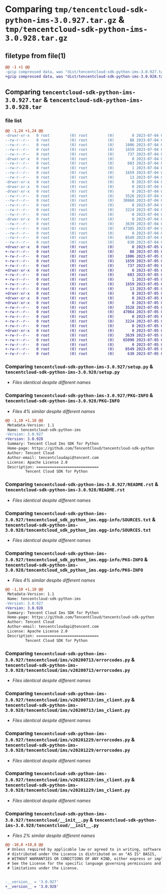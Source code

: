 # Comparing `tmp/tencentcloud-sdk-python-ims-3.0.927.tar.gz` & `tmp/tencentcloud-sdk-python-ims-3.0.928.tar.gz`

## filetype from file(1)

```diff
@@ -1 +1 @@
-gzip compressed data, was "dist/tencentcloud-sdk-python-ims-3.0.927.tar", last modified: Tue Jul  4 00:23:46 2023, max compression
+gzip compressed data, was "dist/tencentcloud-sdk-python-ims-3.0.928.tar", last modified: Wed Jul  5 00:27:47 2023, max compression
```

## Comparing `tencentcloud-sdk-python-ims-3.0.927.tar` & `tencentcloud-sdk-python-ims-3.0.928.tar`

### file list

```diff
@@ -1,24 +1,24 @@
-drwxr-xr-x   0 root         (0) root         (0)        0 2023-07-04 00:23:46.000000 tencentcloud-sdk-python-ims-3.0.927/
--rw-r--r--   0 root         (0) root         (0)       88 2023-07-04 00:23:46.000000 tencentcloud-sdk-python-ims-3.0.927/setup.cfg
--rw-r--r--   0 root         (0) root         (0)     1006 2023-07-04 00:23:46.000000 tencentcloud-sdk-python-ims-3.0.927/setup.py
--rw-r--r--   0 root         (0) root         (0)     1659 2023-07-04 00:23:46.000000 tencentcloud-sdk-python-ims-3.0.927/PKG-INFO
--rw-r--r--   0 root         (0) root         (0)      737 2023-07-04 00:23:46.000000 tencentcloud-sdk-python-ims-3.0.927/README.rst
-drwxr-xr-x   0 root         (0) root         (0)        0 2023-07-04 00:23:46.000000 tencentcloud-sdk-python-ims-3.0.927/tencentcloud_sdk_python_ims.egg-info/
--rw-r--r--   0 root         (0) root         (0)      603 2023-07-04 00:23:46.000000 tencentcloud-sdk-python-ims-3.0.927/tencentcloud_sdk_python_ims.egg-info/SOURCES.txt
--rw-r--r--   0 root         (0) root         (0)        1 2023-07-04 00:23:46.000000 tencentcloud-sdk-python-ims-3.0.927/tencentcloud_sdk_python_ims.egg-info/dependency_links.txt
--rw-r--r--   0 root         (0) root         (0)     1659 2023-07-04 00:23:46.000000 tencentcloud-sdk-python-ims-3.0.927/tencentcloud_sdk_python_ims.egg-info/PKG-INFO
--rw-r--r--   0 root         (0) root         (0)       13 2023-07-04 00:23:46.000000 tencentcloud-sdk-python-ims-3.0.927/tencentcloud_sdk_python_ims.egg-info/top_level.txt
-drwxr-xr-x   0 root         (0) root         (0)        0 2023-07-04 00:23:46.000000 tencentcloud-sdk-python-ims-3.0.927/tencentcloud/
-drwxr-xr-x   0 root         (0) root         (0)        0 2023-07-04 00:23:46.000000 tencentcloud-sdk-python-ims-3.0.927/tencentcloud/ims/
-drwxr-xr-x   0 root         (0) root         (0)        0 2023-07-04 00:23:46.000000 tencentcloud-sdk-python-ims-3.0.927/tencentcloud/ims/v20200713/
--rw-r--r--   0 root         (0) root         (0)     3528 2023-07-04 00:23:46.000000 tencentcloud-sdk-python-ims-3.0.927/tencentcloud/ims/v20200713/errorcodes.py
--rw-r--r--   0 root         (0) root         (0)    30860 2023-07-04 00:23:46.000000 tencentcloud-sdk-python-ims-3.0.927/tencentcloud/ims/v20200713/models.py
--rw-r--r--   0 root         (0) root         (0)        0 2023-07-04 00:23:46.000000 tencentcloud-sdk-python-ims-3.0.927/tencentcloud/ims/v20200713/__init__.py
--rw-r--r--   0 root         (0) root         (0)     3224 2023-07-04 00:23:46.000000 tencentcloud-sdk-python-ims-3.0.927/tencentcloud/ims/v20200713/ims_client.py
--rw-r--r--   0 root         (0) root         (0)        0 2023-07-04 00:23:46.000000 tencentcloud-sdk-python-ims-3.0.927/tencentcloud/ims/__init__.py
-drwxr-xr-x   0 root         (0) root         (0)        0 2023-07-04 00:23:46.000000 tencentcloud-sdk-python-ims-3.0.927/tencentcloud/ims/v20201229/
--rw-r--r--   0 root         (0) root         (0)     3639 2023-07-04 00:23:46.000000 tencentcloud-sdk-python-ims-3.0.927/tencentcloud/ims/v20201229/errorcodes.py
--rw-r--r--   0 root         (0) root         (0)    47385 2023-07-04 00:23:46.000000 tencentcloud-sdk-python-ims-3.0.927/tencentcloud/ims/v20201229/models.py
--rw-r--r--   0 root         (0) root         (0)        0 2023-07-04 00:23:46.000000 tencentcloud-sdk-python-ims-3.0.927/tencentcloud/ims/v20201229/__init__.py
--rw-r--r--   0 root         (0) root         (0)     8549 2023-07-04 00:23:46.000000 tencentcloud-sdk-python-ims-3.0.927/tencentcloud/ims/v20201229/ims_client.py
--rw-r--r--   0 root         (0) root         (0)      630 2023-07-04 00:23:46.000000 tencentcloud-sdk-python-ims-3.0.927/tencentcloud/__init__.py
+drwxr-xr-x   0 root         (0) root         (0)        0 2023-07-05 00:27:47.000000 tencentcloud-sdk-python-ims-3.0.928/
+-rw-r--r--   0 root         (0) root         (0)       88 2023-07-05 00:27:47.000000 tencentcloud-sdk-python-ims-3.0.928/setup.cfg
+-rw-r--r--   0 root         (0) root         (0)     1006 2023-07-05 00:27:47.000000 tencentcloud-sdk-python-ims-3.0.928/setup.py
+-rw-r--r--   0 root         (0) root         (0)     1659 2023-07-05 00:27:47.000000 tencentcloud-sdk-python-ims-3.0.928/PKG-INFO
+-rw-r--r--   0 root         (0) root         (0)      737 2023-07-05 00:27:47.000000 tencentcloud-sdk-python-ims-3.0.928/README.rst
+drwxr-xr-x   0 root         (0) root         (0)        0 2023-07-05 00:27:47.000000 tencentcloud-sdk-python-ims-3.0.928/tencentcloud_sdk_python_ims.egg-info/
+-rw-r--r--   0 root         (0) root         (0)      603 2023-07-05 00:27:47.000000 tencentcloud-sdk-python-ims-3.0.928/tencentcloud_sdk_python_ims.egg-info/SOURCES.txt
+-rw-r--r--   0 root         (0) root         (0)        1 2023-07-05 00:27:47.000000 tencentcloud-sdk-python-ims-3.0.928/tencentcloud_sdk_python_ims.egg-info/dependency_links.txt
+-rw-r--r--   0 root         (0) root         (0)     1659 2023-07-05 00:27:47.000000 tencentcloud-sdk-python-ims-3.0.928/tencentcloud_sdk_python_ims.egg-info/PKG-INFO
+-rw-r--r--   0 root         (0) root         (0)       13 2023-07-05 00:27:47.000000 tencentcloud-sdk-python-ims-3.0.928/tencentcloud_sdk_python_ims.egg-info/top_level.txt
+drwxr-xr-x   0 root         (0) root         (0)        0 2023-07-05 00:27:47.000000 tencentcloud-sdk-python-ims-3.0.928/tencentcloud/
+drwxr-xr-x   0 root         (0) root         (0)        0 2023-07-05 00:27:47.000000 tencentcloud-sdk-python-ims-3.0.928/tencentcloud/ims/
+drwxr-xr-x   0 root         (0) root         (0)        0 2023-07-05 00:27:47.000000 tencentcloud-sdk-python-ims-3.0.928/tencentcloud/ims/v20200713/
+-rw-r--r--   0 root         (0) root         (0)     3528 2023-07-05 00:27:47.000000 tencentcloud-sdk-python-ims-3.0.928/tencentcloud/ims/v20200713/errorcodes.py
+-rw-r--r--   0 root         (0) root         (0)    47064 2023-07-05 00:27:47.000000 tencentcloud-sdk-python-ims-3.0.928/tencentcloud/ims/v20200713/models.py
+-rw-r--r--   0 root         (0) root         (0)        0 2023-07-05 00:27:47.000000 tencentcloud-sdk-python-ims-3.0.928/tencentcloud/ims/v20200713/__init__.py
+-rw-r--r--   0 root         (0) root         (0)     3224 2023-07-05 00:27:47.000000 tencentcloud-sdk-python-ims-3.0.928/tencentcloud/ims/v20200713/ims_client.py
+-rw-r--r--   0 root         (0) root         (0)        0 2023-07-05 00:27:47.000000 tencentcloud-sdk-python-ims-3.0.928/tencentcloud/ims/__init__.py
+drwxr-xr-x   0 root         (0) root         (0)        0 2023-07-05 00:27:47.000000 tencentcloud-sdk-python-ims-3.0.928/tencentcloud/ims/v20201229/
+-rw-r--r--   0 root         (0) root         (0)     3639 2023-07-05 00:27:47.000000 tencentcloud-sdk-python-ims-3.0.928/tencentcloud/ims/v20201229/errorcodes.py
+-rw-r--r--   0 root         (0) root         (0)    65090 2023-07-05 00:27:47.000000 tencentcloud-sdk-python-ims-3.0.928/tencentcloud/ims/v20201229/models.py
+-rw-r--r--   0 root         (0) root         (0)        0 2023-07-05 00:27:47.000000 tencentcloud-sdk-python-ims-3.0.928/tencentcloud/ims/v20201229/__init__.py
+-rw-r--r--   0 root         (0) root         (0)     8549 2023-07-05 00:27:47.000000 tencentcloud-sdk-python-ims-3.0.928/tencentcloud/ims/v20201229/ims_client.py
+-rw-r--r--   0 root         (0) root         (0)      630 2023-07-05 00:27:47.000000 tencentcloud-sdk-python-ims-3.0.928/tencentcloud/__init__.py
```

### Comparing `tencentcloud-sdk-python-ims-3.0.927/setup.py` & `tencentcloud-sdk-python-ims-3.0.928/setup.py`

 * *Files identical despite different names*

### Comparing `tencentcloud-sdk-python-ims-3.0.927/PKG-INFO` & `tencentcloud-sdk-python-ims-3.0.928/PKG-INFO`

 * *Files 4% similar despite different names*

```diff
@@ -1,10 +1,10 @@
 Metadata-Version: 1.1
 Name: tencentcloud-sdk-python-ims
-Version: 3.0.927
+Version: 3.0.928
 Summary: Tencent Cloud Ims SDK for Python
 Home-page: https://github.com/TencentCloud/tencentcloud-sdk-python
 Author: Tencent Cloud
 Author-email: tencentcloudapi@tencent.com
 License: Apache License 2.0
 Description: ============================
         Tencent Cloud SDK for Python
```

### Comparing `tencentcloud-sdk-python-ims-3.0.927/README.rst` & `tencentcloud-sdk-python-ims-3.0.928/README.rst`

 * *Files identical despite different names*

### Comparing `tencentcloud-sdk-python-ims-3.0.927/tencentcloud_sdk_python_ims.egg-info/SOURCES.txt` & `tencentcloud-sdk-python-ims-3.0.928/tencentcloud_sdk_python_ims.egg-info/SOURCES.txt`

 * *Files identical despite different names*

### Comparing `tencentcloud-sdk-python-ims-3.0.927/tencentcloud_sdk_python_ims.egg-info/PKG-INFO` & `tencentcloud-sdk-python-ims-3.0.928/tencentcloud_sdk_python_ims.egg-info/PKG-INFO`

 * *Files 4% similar despite different names*

```diff
@@ -1,10 +1,10 @@
 Metadata-Version: 1.1
 Name: tencentcloud-sdk-python-ims
-Version: 3.0.927
+Version: 3.0.928
 Summary: Tencent Cloud Ims SDK for Python
 Home-page: https://github.com/TencentCloud/tencentcloud-sdk-python
 Author: Tencent Cloud
 Author-email: tencentcloudapi@tencent.com
 License: Apache License 2.0
 Description: ============================
         Tencent Cloud SDK for Python
```

### Comparing `tencentcloud-sdk-python-ims-3.0.927/tencentcloud/ims/v20200713/errorcodes.py` & `tencentcloud-sdk-python-ims-3.0.928/tencentcloud/ims/v20200713/errorcodes.py`

 * *Files identical despite different names*

### Comparing `tencentcloud-sdk-python-ims-3.0.927/tencentcloud/ims/v20200713/ims_client.py` & `tencentcloud-sdk-python-ims-3.0.928/tencentcloud/ims/v20200713/ims_client.py`

 * *Files identical despite different names*

### Comparing `tencentcloud-sdk-python-ims-3.0.927/tencentcloud/ims/v20201229/errorcodes.py` & `tencentcloud-sdk-python-ims-3.0.928/tencentcloud/ims/v20201229/errorcodes.py`

 * *Files identical despite different names*

### Comparing `tencentcloud-sdk-python-ims-3.0.927/tencentcloud/ims/v20201229/ims_client.py` & `tencentcloud-sdk-python-ims-3.0.928/tencentcloud/ims/v20201229/ims_client.py`

 * *Files identical despite different names*

### Comparing `tencentcloud-sdk-python-ims-3.0.927/tencentcloud/__init__.py` & `tencentcloud-sdk-python-ims-3.0.928/tencentcloud/__init__.py`

 * *Files 2% similar despite different names*

```diff
@@ -10,8 +10,8 @@
 # Unless required by applicable law or agreed to in writing, software
 # distributed under the License is distributed on an "AS IS" BASIS,
 # WITHOUT WARRANTIES OR CONDITIONS OF ANY KIND, either express or implied.
 # See the License for the specific language governing permissions and
 # limitations under the License.
 
 
-__version__ = '3.0.927'
+__version__ = '3.0.928'
```

